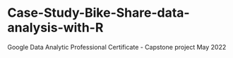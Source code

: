 # Case-Study-Bike-Share-data-analysis-with-R
Google Data Analytic Professional Certificate - Capstone project May 2022
